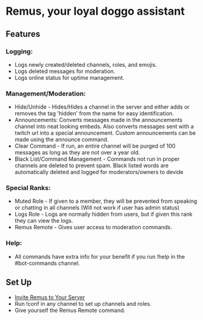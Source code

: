 # Remus, your loyal doggo assistant

## Features

### Logging:

* Logs newly created/deleted channels, roles, and emojis.
* Logs deleted messages for moderation.
* Logs online status for uptime management.

### Management/Moderation:
* Hide/Unhide - Hides/Hides a channel in the server and either adds or removes the tag 'hidden' from the name for easy identification.
* Announcements: Converts messages made in the announcements channel into neat looking embeds. Also converts messages sent with a twitch url into a special announcement. Custom announcements can be made using the announce command.
* Clear Command - If run, an entire channel will be purged of 100 messages as long as they are not over a year old.
* Black List/Command Management - Commands not run in proper channels are deleted to prevent spam. Black listed words are automatically deleted and logged for moderators/owners to devide

### Special Ranks:
* Muted Role - If given to a member, they will be prevented from speaking or chatting in all channels (Will not work if user has admin status)
* Logs Role - Logs are normally hidden from users, but if given this rank they can view the logs.
* Remus Remote - Gives user access to moderation commands.

### Help:
* All commands have extra info for your benefit if you run !help <command name > in the #bot-commands channel.

## Set Up

* [Invite Remus to Your Server](https://discordapp.com/api/oauth2/authorize?client_id=643242691903225856&permissions=8&scope=bot)
* Run !conf in any channel to set up channels and roles.
* Give yourself the Remus Remote command.
